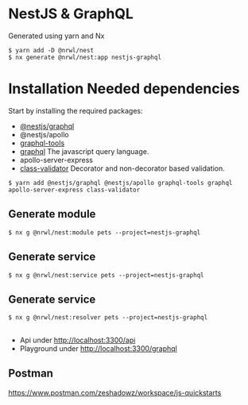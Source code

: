# NestJS & GraphQL

Generated using yarn and Nx
`````shell
$ yarn add -D @nrwl/nest
$ nx generate @nrwl/nest:app nestjs-graphql
`````

# Installation Needed dependencies

Start by installing the required packages:
- [@nestjs/graphql](https://www.npmjs.com/package/@nestjs/graphql) 
- @nestjs/apollo
- [graphql-tools](https://www.npmjs.com/package/graphql-tools)
- [graphql](https://www.npmjs.com/package/graphql) The javascript query language.
- apollo-server-express
- [class-validator](https://www.npmjs.com/package/class-validator) Decorator and non-decorator based validation.

`````shell
$ yarn add @nestjs/graphql @nestjs/apollo graphql-tools graphql apollo-server-express class-validator
````` 
## Generate module
`````shell
$ nx g @nrwl/nest:module pets --project=nestjs-graphql
````` 

## Generate service
`````shell
$ nx g @nrwl/nest:service pets --project=nestjs-graphql
````` 

## Generate service
`````shell
$ nx g @nrwl/nest:resolver pets --project=nestjs-graphql
````` 

## 
- Api under [http://localhost:3300/api](http://localhost:3300/api)
- Playground under [http://localhost:3300/graphql](http://localhost:3300/grqphql)

## Postman

https://www.postman.com/zeshadowz/workspace/js-quickstarts
